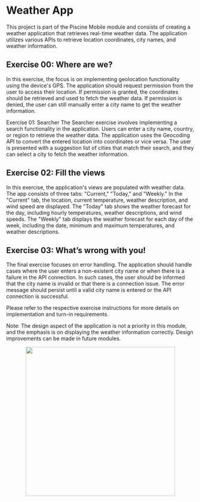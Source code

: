 # Weather App

This project is part of the Piscine Mobile module and consists of creating a weather application that retrieves real-time weather data. The application utilizes various APIs to retrieve location coordinates, city names, and weather information.

## Exercise 00: Where are we?

In this exercise, the focus is on implementing geolocation functionality using the device's GPS. The application should request permission from the user to access their location. If permission is granted, the coordinates should be retrieved and used to fetch the weather data. If permission is denied, the user can still manually enter a city name to get the weather information.

Exercise 01: Searcher
The Searcher exercise involves implementing a search functionality in the application. Users can enter a city name, country, or region to retrieve the weather data. The application uses the Geocoding API to convert the entered location into coordinates or vice versa. The user is presented with a suggestion list of cities that match their search, and they can select a city to fetch the weather information.

## Exercise 02: Fill the views

In this exercise, the application's views are populated with weather data. The app consists of three tabs: "Current," "Today," and "Weekly." In the "Current" tab, the location, current temperature, weather description, and wind speed are displayed. The "Today" tab shows the weather forecast for the day, including hourly temperatures, weather descriptions, and wind speeds. The "Weekly" tab displays the weather forecast for each day of the week, including the date, minimum and maximum temperatures, and weather descriptions.

## Exercise 03: What’s wrong with you!

The final exercise focuses on error handling. The application should handle cases where the user enters a non-existent city name or when there is a failure in the API connection. In such cases, the user should be informed that the city name is invalid or that there is a connection issue. The error message should persist until a valid city name is entered or the API connection is successful.

Please refer to the respective exercise instructions for more details on implementation and turn-in requirements.

Note: The design aspect of the application is not a priority in this module, and the emphasis is on displaying the weather information correctly. Design improvements can be made in future modules.

<p align="center">
  <img width="400" src="assets/Screenshot.png">
</p>
